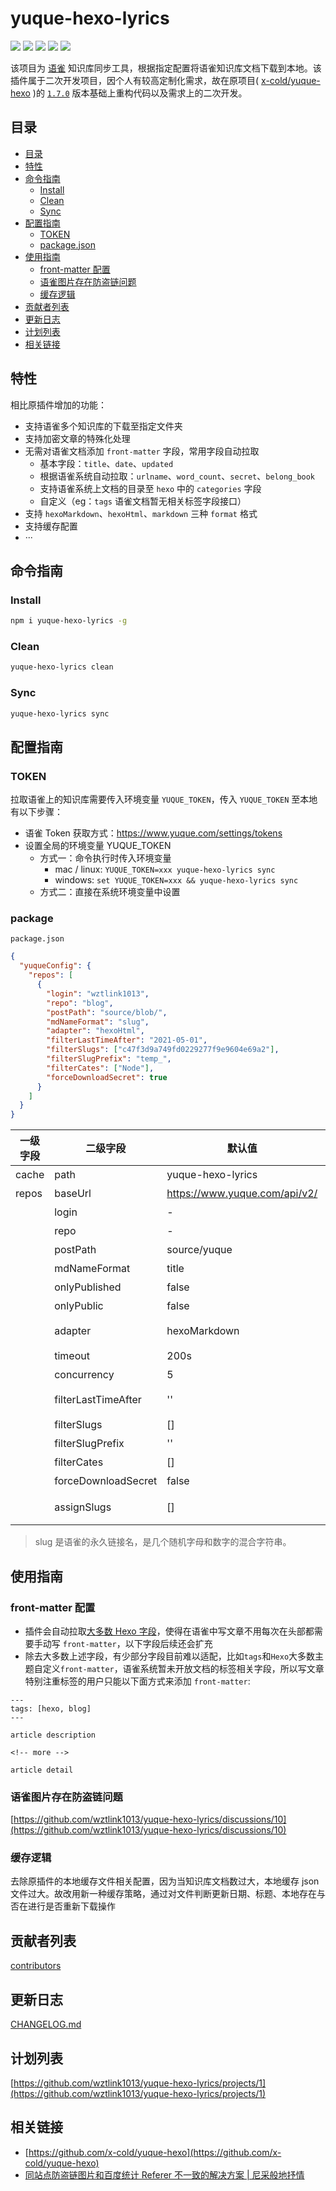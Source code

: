 # yuque-hexo-lyrics

[![](https://img.shields.io/github/package-json/v/wztlink1013/yuque-hexo-lyrics)](https://img.shields.io/github/package-json/v/wztlink1013/yuque-hexo-lyrics) [![](https://github.com/wztlink1013/yuque-hexo-lyrics/actions/workflows/ci.yml/badge.svg)](https://github.com/wztlink1013/yuque-hexo-lyrics/actions/workflows/ci.yml/badge.svg) [![](https://img.shields.io/npm/dt/yuque-hexo-lyrics)](https://www.npmjs.com/package/yuque-hexo-lyrics) [![](https://img.shields.io/badge/powered%20by-wztlink1013-orange)](https://github.com/wztlink1013/yuque-hexo-lyrics) [![](https://img.shields.io/badge/license-MIT-blue.svg)](./LICENSE)

该项目为 [语雀](https://www.yuque.com/) 知识库同步工具，根据指定配置将语雀知识库文档下载到本地。该插件属于二次开发项目，因个人有较高定制化需求，故在原项目( [x-cold/yuque-hexo](https://github.com/x-cold/yuque-hexo) )的 [`1.7.0`](https://www.npmjs.com/package/yuque-hexo/v/1.7.0) 版本基础上重构代码以及需求上的二次开发。

## 目录

- [目录](#目录)
- [特性](#特性)
- [命令指南](#命令指南)
  - [Install](#install)
  - [Clean](#clean)
  - [Sync](#sync)
- [配置指南](#配置指南)
  - [TOKEN](#token)
  - [package.json](#package)
- [使用指南](#使用指南)
  - [front-matter 配置](#front-matter配置)
  - [语雀图片存在防盗链问题](#语雀图片存在防盗链问题)
  - [缓存逻辑](#缓存逻辑)
- [贡献者列表](#贡献者列表)
- [更新日志](#更新日志)
- [计划列表](#计划列表)
- [相关链接](#相关链接)

## 特性

相比原插件增加的功能：

- 支持语雀多个知识库的下载至指定文件夹
- 支持加密文章的特殊化处理
- 无需对语雀文档添加 `front-matter` 字段，常用字段自动拉取
  - 基本字段：`title`、`date`、`updated`
  - 根据语雀系统自动拉取：`urlname`、`word_count`、`secret`、`belong_book`
  - 支持语雀系统上文档的目录至 `hexo` 中的 `categories` 字段
  - 自定义（eg：`tags` 语雀文档暂无相关标签字段接口）
- 支持 `hexoMarkdown`、`hexoHtml`、`markdown` 三种 `format` 格式
- 支持缓存配置
- ···

## 命令指南

### Install

```bash
npm i yuque-hexo-lyrics -g
```

### Clean

```bash
yuque-hexo-lyrics clean
```

### Sync

```bash
yuque-hexo-lyrics sync
```

## 配置指南

### TOKEN

拉取语雀上的知识库需要传入环境变量 `YUQUE_TOKEN`，传入 `YUQUE_TOKEN` 至本地有以下步骤：

- 语雀 Token 获取方式：https://www.yuque.com/settings/tokens
- 设置全局的环境变量 YUQUE_TOKEN
  - 方式一：命令执行时传入环境变量
    - mac / linux: `YUQUE_TOKEN=xxx yuque-hexo-lyrics sync`
    - windows: `set YUQUE_TOKEN=xxx && yuque-hexo-lyrics sync`
  - 方式二：直接在系统环境变量中设置

### package

`package.json`

```json
{
  "yuqueConfig": {
    "repos": [
      {
        "login": "wztlink1013",
        "repo": "blog",
        "postPath": "source/blob/",
        "mdNameFormat": "slug",
        "adapter": "hexoHtml",
        "filterLastTimeAfter": "2021-05-01",
        "filterSlugs": ["c47f3d9a749fd0229277f9e9604e69a2"],
        "filterSlugPrefix": "temp_",
        "filterCates": ["Node"],
        "forceDownloadSecret": true
      }
    ]
  }
}
```

| 一级字段 | 二级字段 | 默认值 | 描述 |
| --- | --- | --- | --- |
| cache | path | yuque-hexo-lyrics | 缓存文件名 |
| repos | baseUrl | https://www.yuque.com/api/v2/ | 语雀 API 地址 |
|  | login | - | 语雀 login (group), 也称为个人路径 |
|  | repo | - | 语雀仓库短名称，也称为语雀知识库路径 |
|  | postPath | source/yuque | 文档同步后生成的路径 |
|  | mdNameFormat | title | 文件名命名方式 (title / slug) |
|  | onlyPublished | false | 只展示已经发布的文章 |
|  | onlyPublic | false | 只展示公开文章 |
|  | adapter | hexoMarkdown | 文档生成格式 (hexoMarkdown/hexoHtml/markdown) |
|  | timeout | 200s | 超时时间 |
|  | concurrency | 5 | 下载文章并发数 |
|  | filterLastTimeAfter | '' | 指定日期后创建的文章不下载(YYYY-MM-DD) |
|  | filterSlugs | [] | 过滤文章指定 slug |
|  | filterSlugPrefix | '' | 按照文章 slug 前缀过滤 |
|  | filterCates | [] | 过滤指定分类下的文章 |
|  | forceDownloadSecret | false | 强制下载加密文章 |
|  | assignSlugs | [] | 指定 slug 不被过滤 优先级高于过滤相关(filter 开头/only 开头)的配置字段 |

> slug 是语雀的永久链接名，是几个随机字母和数字的混合字符串。

## 使用指南

### front-matter 配置

- 插件会自动拉取[大多数 Hexo 字段](#特性)，使得在语雀中写文章不用每次在头部都需要手动写 `front-matter`，以下字段后续还会扩充
- 除去大多数上述字段，有少部分字段目前难以适配，比如`tags`和`Hexo`大多数主题自定义`front-matter`，语雀系统暂未开放文档的标签相关字段，所以写文章特别注重标签的用户只能以下面方式来添加 `front-matter`:

```
---
tags: [hexo, blog]
---

article description

<!-- more -->

article detail
```

### 语雀图片存在防盗链问题

[https://github.com/wztlink1013/yuque-hexo-lyrics/discussions/10](https://github.com/wztlink1013/yuque-hexo-lyrics/discussions/10)

### 缓存逻辑

去除原插件的本地缓存文件相关配置，因为当知识库文档数过大，本地缓存 json 文件过大。故改用新一种缓存策略，通过对文件判断更新日期、标题、本地存在与否在进行是否重新下载操作

## 贡献者列表

[contributors](https://github.com/wztlink1013/yuque-hexo-lyrics/graphs/contributors)

## 更新日志

[CHANGELOG.md](./CHANGELOG.md)

## 计划列表

[https://github.com/wztlink1013/yuque-hexo-lyrics/projects/1](https://github.com/wztlink1013/yuque-hexo-lyrics/projects/1)

## 相关链接

- [https://github.com/x-cold/yuque-hexo](https://github.com/x-cold/yuque-hexo)
- [同站点防盗链图片和百度统计 Referer 不一致的解决方案 | 尼采般地抒情](https://www.wztlink1013.com/blog/ugwagn/)

